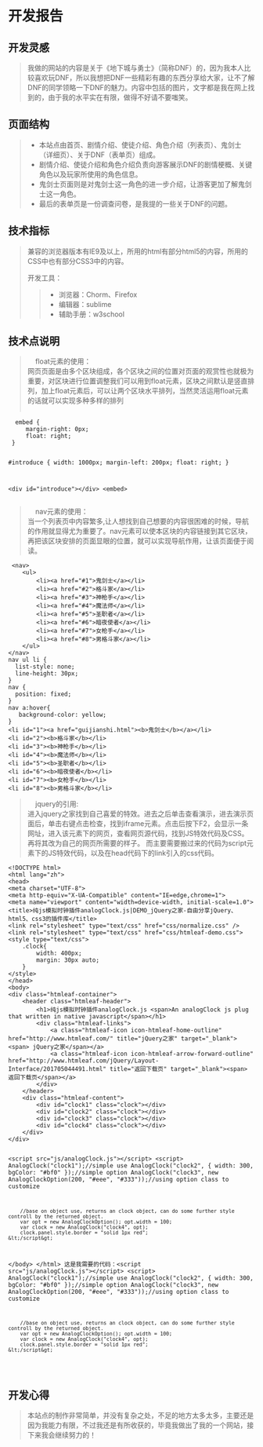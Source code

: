 ﻿<!DOCTYPE html>
<html>
<head>
<meta charset="utf-8">
<title>开发报告</title>
</head>
<body>
<div id="wmd-preview" class="wmd-preview"><div class="md-section-divider"></div><div class="md-section-divider"></div><h1 data-anchor-id="lf0l" id="开发报告">开发报告</h1><div class="md-section-divider"></div><h2 data-anchor-id="wqts" id="开发灵感">开发灵感</h2><blockquote data-anchor-id="8mac" class="white-blockquote">
  <p>我做的网站的内容是关于《地下城与勇士》（简称DNF）的，因为我本人比较喜欢玩DNF，所以我想把DNF一些精彩有趣的东西分享给大家，让不了解DNF的同学领略一下DNF的魅力。内容中包括的图片，文字都是我在网上找到的，由于我的水平实在有限，做得不好请不要嗤笑。</p>
</blockquote><div class="md-section-divider"></div><h2 data-anchor-id="nrl0" id="页面结构">页面结构</h2><blockquote data-anchor-id="hb0f" class="white-blockquote">
  <ul>
  <li>本站点由首页、剧情介绍、使徒介绍、角色介绍（列表页）、鬼剑士（详细页）、关于DNF（表单页）组成。  </li>
  <li>剧情介绍、使徒介绍和角色介绍负责向游客展示DNF的剧情梗概、关键角色以及玩家所使用的角色信息。  </li>
  <li>鬼剑士页面则是对鬼剑士这一角色的进一步介绍，让游客更加了解鬼剑士这一角色。  </li>
  <li>最后的表单页是一份调查问卷，是我提的一些关于DNF的问题。</li>
  </ul>
</blockquote><div class="md-section-divider"></div><h2 data-anchor-id="fjlz" id="技术指标">技术指标</h2><blockquote data-anchor-id="1ewy" class="white-blockquote">
  <p>兼容的浏览器版本有IE9及以上，所用的html有部分html5的内容，所用的CSS中也有部分CSS3中的内容。</p>
  
  <p>开发工具：</p>
  
  <blockquote class="white-blockquote">
    <ul>
    <li>浏览器：Chorm、Firefox</li>
    <li>编辑器：sublime  </li>
    <li>辅助手册：w3school</li>
    </ul>
  </blockquote>
</blockquote><div class="md-section-divider"></div><h2 data-anchor-id="6gkl" id="技术点说明">技术点说明  </h2><blockquote data-anchor-id="dciq" class="white-blockquote">
  <p>&nbsp;&nbsp;&nbsp; float元素的使用： <br>
  网页页面是由多个区块组成，各个区块之间的位置对页面的观赏性也就极为重要，对区块进行位置调整我们可以用到float元素，区块之间默认是竖直排列，加上float元素后，可以让两个区块水平排列，当然灵活运用float元素的话就可以实现多种多样的排列 <br>
 </p><pre><code></code></pre><p></p>
</blockquote><pre data-anchor-id="skq0"><code>  embed {
     margin-right: 0px;
     float: right;
 }

 #introduce {
   width: 1000px;
   margin-left: 200px;
   float: right;
 }

&lt;div id="introduce"&gt;&lt;/div&gt;
&lt;embed&gt;
</code></pre><blockquote data-anchor-id="bbo0" class="white-blockquote">
  <p>&nbsp;&nbsp;&nbsp; nav元素的使用： <br>
  当一个列表页中内容繁多,让人想找到自己想要的内容很困难的时候，导航的作用就显得尤为重要了。nav元素可以使本区块的内容链接到其它区块，再把该区块安排的页面显眼的位置，就可以实现导航作用，让该页面便于阅读。</p>
</blockquote><pre data-anchor-id="2hsr"><code> &lt;nav&gt;
    &lt;ul&gt;
        &lt;li&gt;&lt;a href="#1"&gt;鬼剑士&lt;/a&gt;&lt;/li&gt;
        &lt;li&gt;&lt;a href="#2"&gt;格斗家&lt;/a&gt;&lt;/li&gt;
        &lt;li&gt;&lt;a href="#3"&gt;神枪手&lt;/a&gt;&lt;/li&gt;
        &lt;li&gt;&lt;a href="#4"&gt;魔法师&lt;/a&gt;&lt;/li&gt;
        &lt;li&gt;&lt;a href="#5"&gt;圣职者&lt;/a&gt;&lt;/li&gt;
        &lt;li&gt;&lt;a href="#6"&gt;暗夜使者&lt;/a&gt;&lt;/li&gt;
        &lt;li&gt;&lt;a href="#7"&gt;女枪手&lt;/a&gt;&lt;/li&gt;
        &lt;li&gt;&lt;a href="#8"&gt;男格斗家&lt;/a&gt;&lt;/li&gt;
    &lt;/ul&gt;
&lt;/nav&gt;
nav ul li {
  list-style: none;
  line-height: 30px;
}
nav {
  position: fixed;
}
nav a:hover{
   background-color: yellow;
}
&lt;li id="1"&gt;&lt;a href="guijianshi.html"&gt;&lt;b&gt;鬼剑士&lt;/b&gt;&lt;/a&gt;&lt;/li&gt;
&lt;li id="2"&gt;&lt;b&gt;格斗家&lt;/b&gt;&lt;/li&gt;
&lt;li id="3"&gt;&lt;b&gt;神枪手&lt;/b&gt;&lt;/li&gt;
&lt;li id="4"&gt;&lt;b&gt;魔法师&lt;/b&gt;&lt;/li&gt;
&lt;li id="5"&gt;&lt;b&gt;圣职者&lt;/b&gt;&lt;/li&gt;
&lt;li id="6"&gt;&lt;b&gt;暗夜使者&lt;/b&gt;&lt;/li&gt;
&lt;li id="7"&gt;&lt;b&gt;女枪手&lt;/b&gt;&lt;/li&gt;
&lt;li id="8"&gt;&lt;b&gt;男格斗家&lt;/b&gt;&lt;/li&gt;
</code></pre><blockquote data-anchor-id="j38d" class="white-blockquote">
  <p>&nbsp;&nbsp;&nbsp; jquery的引用: <br>
  进入jquery之家找到自己喜爱的特效。进去之后单击查看演示，进去演示页面后，单击右键点击检查，找到iframe元素。点击后按下F2，会显示一条网址，进入该元素下的网页，查看网页源代码，找到JS特效代码及CSS。再将其改为自己的网页所需要的样子。 而主要需要搬过来的代码为script元素下的JS特效代码，以及在head代码下的link引入的css代码。</p>
</blockquote><pre data-anchor-id="7rey"><code>&lt;!DOCTYPE html&gt;
&lt;html lang="zh"&gt;
&lt;head&gt;
&lt;meta charset="UTF-8"&gt;
&lt;meta http-equiv="X-UA-Compatible" content="IE=edge,chrome=1"&gt; 
&lt;meta name="viewport" content="width=device-width, initial-scale=1.0"&gt;
&lt;title&gt;纯js模拟时钟插件analogClock.js|DEMO_jQuery之家-自由分享jQuery、html5、css3的插件库&lt;/title&gt;
&lt;link rel="stylesheet" type="text/css" href="css/normalize.css" /&gt;
&lt;link rel="stylesheet" type="text/css" href="css/htmleaf-demo.css"&gt;
&lt;style type="text/css"&gt;
    .clock{
        width: 400px;
        margin: 30px auto;
    }
&lt;/style&gt;
&lt;/head&gt;
&lt;body&gt;
&lt;div class="htmleaf-container"&gt;
    &lt;header class="htmleaf-header"&gt;
        &lt;h1&gt;纯js模拟时钟插件analogClock.js &lt;span&gt;An analogClock js plug that written in native javascript&lt;/span&gt;&lt;/h1&gt;
        &lt;div class="htmleaf-links"&gt;
            &lt;a class="htmleaf-icon icon-htmleaf-home-outline" href="http://www.htmleaf.com/" title="jQuery之家" target="_blank"&gt;&lt;span&gt; jQuery之家&lt;/span&gt;&lt;/a&gt;
            &lt;a class="htmleaf-icon icon-htmleaf-arrow-forward-outline" href="http://www.htmleaf.com/jQuery/Layout-Interface/201705044491.html" title="返回下载页" target="_blank"&gt;&lt;span&gt; 返回下载页&lt;/span&gt;&lt;/a&gt;
        &lt;/div&gt;
    &lt;/header&gt;
    &lt;div class="htmleaf-content"&gt;
        &lt;div id="clock1" class="clock"&gt;&lt;/div&gt;
        &lt;div id="clock2" class="clock"&gt;&lt;/div&gt;
        &lt;div id="clock3" class="clock"&gt;&lt;/div&gt;
        &lt;div id="clock4" class="clock"&gt;&lt;/div&gt;
    &lt;/div&gt;
&lt;/div&gt;

&lt;script src="js/analogClock.js"&gt;&lt;/script&gt;
    &lt;script&gt;
        AnalogClock("clock1");//simple use
        AnalogClock("clock2", { width: 300, bgColor: "#bf0" });//simple option
        AnalogClock("clock3", new AnalogClockOption(200, "#eee", "#333"));//using option class to customize

        //base on object use, returns an clock object, can do some further style controll by the returned object.
        var opt = new AnalogClockOption(); opt.width = 100;
        var clock = new AnalogClock("clock4", opt);
        clock.panel.style.border = "solid 1px red";
    &lt;/script&gt;
&lt;/body&gt;
&lt;/html&gt;
这是我需要的代码：&lt;script src="js/analogClock.js"&gt;&lt;/script&gt;
    &lt;script&gt;
        AnalogClock("clock1");//simple use
        AnalogClock("clock2", { width: 300, bgColor: "#bf0" });//simple option
        AnalogClock("clock3", new AnalogClockOption(200, "#eee", "#333"));//using option class to customize

        //base on object use, returns an clock object, can do some further style controll by the returned object.
        var opt = new AnalogClockOption(); opt.width = 100;
        var clock = new AnalogClock("clock4", opt);
        clock.panel.style.border = "solid 1px red";
    &lt;/script&gt;
</code></pre><div class="md-section-divider"></div><h2 data-anchor-id="cxd0" id="开发心得">   开发心得</h2><blockquote data-anchor-id="hcf0" class="white-blockquote">
  <p>本站点的制作非常简单，并没有复杂之处，不足的地方太多太多，主要还是因为我能力有限，不过我还是有所收获的，毕竟我做出了我的一个网站，接下来我会继续努力的！</p>
</blockquote></div>
</body>
</html>